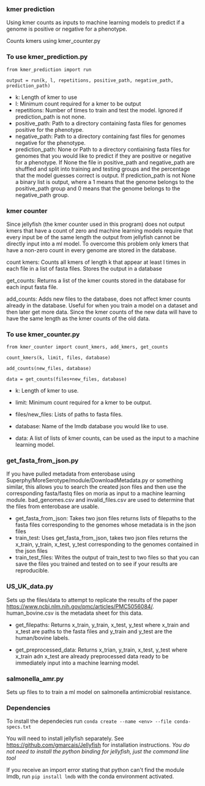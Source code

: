 
### kmer prediction

Using kmer counts as inputs to machine learning models to predict if a genome is positive or negative for a phenotype.

Counts kmers using kmer_counter.py


### To use kmer_prediction.py

`from kmer_prediction import run`

`output = run(k, l, repetitions, positive_path, negative_path, prediction_path)`

- k: Length of kmer to use
- l: Minimum count required for a kmer to be output
- repetitions: Number of times to train and test the model. Ignored if prediction_path is not none.
- positive_path: Path to a directory containing fasta files for genomes positive for the phenotype.
- negative_path: Path to a directory containing fast files for genomes negative for the phenotype.
- prediction_path: None or Path to a directory contiaining fasta files for genomes that you would like to predict if they are positive or negative for a phenotype. If None the file in positive_path and negative_path are shuffled and split into training and testing groups and the percentage that the model guesses correct is output. If prediction_path is not None a binary list is output, where a 1 means that the genome belongs to the positive_path group and 0 means that the genome belongs to the negative_path group.


### kmer counter

Since jellyfish (the kmer counter used in this program) does not output kmers that have a count of zero and machine learning models require that every input be of the same length the output from jellyfish cannot be directly input into a ml model. To overcome this problem only kmers that have a non-zero count in every genome are stored in the database.

count kmers: Counts all kmers of length k that appear at least l times in each file in a list
of fasta files. Stores the output in a database

get_counts: Returns a list of the kmer counts stored in the database for each input fasta file.

add_counts: Adds new files to the database, does not affect kmer counts already in the database. Useful for when you train a model on a dataset and then later get more data. Since the kmer counts of the new data will have to have the same length as the kmer counts of the old data.


### To use kmer_counter.py

`from kmer_counter import count_kmers, add_kmers, get_counts`

`count_kmers(k, limit, files, database)`

`add_counts(new_files, database)`

`data = get_counts(files+new_files, database)`

- k: Length of kmer to use.
- limit: Minimum count required for a kmer to be output.
- files/new_files: Lists of paths to fasta files.
- database: Name of the lmdb database you would like to use.

- data: A list of lists of kmer counts, can be used as the input to a machine learning model.


### get_fasta_from_json.py

If you have pulled metadata from enterobase using Superphy/MoreSerotype/module/DownloadMetadata.py or something similar, this allows you to search the created json files and then use the corresponding fasta/fastq files on moria as input to a machine learning module. bad_genomes.csv and invalid_files.csv are used to determine that the files from enterobase are usable.

- get_fasta_from_json: Takes two json files returns lists of filepaths to the fasta files corresponding to the genomes whose metadata is in the json files
- train_test: Uses get_fasta_from_json, takes two json files returns the x_train, y_train, x_test, y_test corresponding to the genomes contained in the json files
- train_test_files: Writes the output of train_test to two files so that you can save the files you trained and tested on to see if your results are reproducible.


### US_UK_data.py

Sets up the files/data to attempt to replicate the results of the paper https://www.ncbi.nlm.nih.gov/pmc/articles/PMC5056084/. human_bovine.csv is the metadata sheet for this data.

- get_filepaths: Returns x_train, y_train, x_test, y_test where x_train and x_test are paths to the fasta files and y_train and y_test are the human/bovine labels.

- get_preprocessed_data: Returns x_trian, y_train, x_test, y_test where x_train adn x_test are already preprocessed data ready to be immediately input into a machine learning model.


### salmonella_amr.py

Sets up files to to train a ml model on salmonella antimicrobial resistance.


### Dependencies

To install the dependecies run `conda create --name <env> --file conda-specs.txt`

You will need to install jellyfish separately. See https://github.com/gmarcais/Jellyfish for installation instructions. *You do not need to install the python binding for jellyfish, just the command line tool*

If you receive an import error stating that python can't find the module lmdb, run `pip install lmdb` with the conda environment activated.
